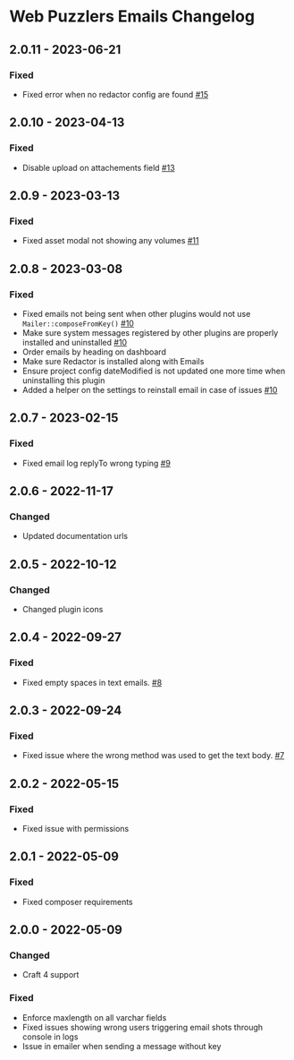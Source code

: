 # Web Puzzlers Emails Changelog

## 2.0.11 - 2023-06-21

### Fixed

- Fixed error when no redactor config are found [#15](https://github.com/ryssbowh/craft-emails/issues/15)

## 2.0.10 - 2023-04-13

### Fixed

- Disable upload on attachements field [#13](https://github.com/ryssbowh/craft-emails/issues/13)

## 2.0.9 - 2023-03-13

### Fixed

- Fixed asset modal not showing any volumes [#11](https://github.com/ryssbowh/craft-emails/issues/11)

## 2.0.8 - 2023-03-08

### Fixed

- Fixed emails not being sent when other plugins would not use `Mailer::composeFromKey()` [#10](https://github.com/ryssbowh/craft-emails/issues/10)
- Make sure system messages registered by other plugins are properly installed and uninstalled [#10](https://github.com/ryssbowh/craft-emails/issues/10)
- Order emails by heading on dashboard
- Make sure Redactor is installed along with Emails
- Ensure project config dateModified is not updated one more time when uninstalling this plugin
- Added a helper on the settings to reinstall email in case of issues [#10](https://github.com/ryssbowh/craft-emails/issues/10)

## 2.0.7 - 2023-02-15

### Fixed

- Fixed email log replyTo wrong typing [#9](https://github.com/ryssbowh/craft-emails/issues/9)

## 2.0.6 - 2022-11-17

### Changed

- Updated documentation urls

## 2.0.5 - 2022-10-12

### Changed

- Changed plugin icons

## 2.0.4 - 2022-09-27

### Fixed

- Fixed empty spaces in text emails. [#8](https://github.com/ryssbowh/craft-emails/issues/8)

## 2.0.3 - 2022-09-24

### Fixed

- Fixed issue where the wrong method was used to get the text body. [#7](https://github.com/ryssbowh/craft-emails/issues/7)

## 2.0.2 - 2022-05-15

### Fixed

- Fixed issue with permissions

## 2.0.1 - 2022-05-09

### Fixed

- Fixed composer requirements

## 2.0.0 - 2022-05-09

### Changed

- Craft 4 support

### Fixed

- Enforce maxlength on all varchar fields
- Fixed issues showing wrong users triggering email shots through console in logs
- Issue in emailer when sending a message without key